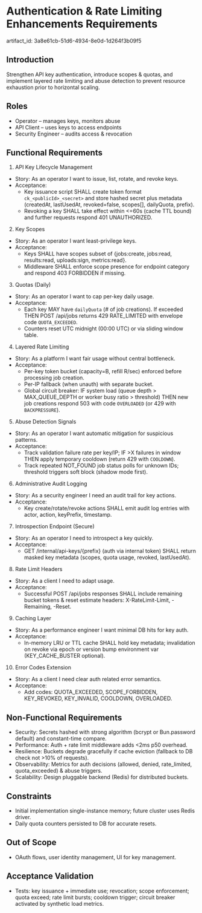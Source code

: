 # Authentication & Rate Limiting Enhancements Requirements

artifact_id: 3a8e61cb-51d6-4934-8e0d-1d264f3b09f5

## Introduction

Strengthen API key authentication, introduce scopes & quotas, and implement layered rate limiting and abuse detection to prevent resource exhaustion prior to horizontal scaling.

## Roles

-   Operator – manages keys, monitors abuse
-   API Client – uses keys to access endpoints
-   Security Engineer – audits access & revocation

## Functional Requirements

1. API Key Lifecycle Management

-   Story: As an operator I want to issue, list, rotate, and revoke keys.
-   Acceptance:
    -   Key issuance script SHALL create token format `ck_<publicId>_<secret>` and store hashed secret plus metadata (createdAt, lastUsedAt, revoked=false, scopes[], dailyQuota, prefix).
    -   Revoking a key SHALL take effect within <=60s (cache TTL bound) and further requests respond 401 UNAUTHORIZED.

2. Key Scopes

-   Story: As an operator I want least-privilege keys.
-   Acceptance:
    -   Keys SHALL have scopes subset of {jobs:create, jobs:read, results:read, uploads:sign, metrics:read}.
    -   Middleware SHALL enforce scope presence for endpoint category and respond 403 FORBIDDEN if missing.

3. Quotas (Daily)

-   Story: As an operator I want to cap per-key daily usage.
-   Acceptance:
    -   Each key MAY have `dailyQuota` (# of job creations). If exceeded THEN POST /api/jobs returns 429 RATE_LIMITED with envelope code `QUOTA_EXCEEDED`.
    -   Counters reset UTC midnight (00:00 UTC) or via sliding window table.

4. Layered Rate Limiting

-   Story: As a platform I want fair usage without central bottleneck.
-   Acceptance:
    -   Per-key token bucket (capacity=B, refill R/sec) enforced before processing job creation.
    -   Per-IP fallback (when unauth) with separate bucket.
    -   Global circuit breaker: IF system load (queue depth > MAX_QUEUE_DEPTH or worker busy ratio > threshold) THEN new job creations respond 503 with code `OVERLOADED` (or 429 with `BACKPRESSURE`).

5. Abuse Detection Signals

-   Story: As an operator I want automatic mitigation for suspicious patterns.
-   Acceptance:
    -   Track validation failure rate per key/IP; IF >X failures in window THEN apply temporary cooldown (return 429 with `COOLDOWN`).
    -   Track repeated NOT_FOUND job status polls for unknown IDs; threshold triggers soft block (shadow mode first).

6. Administrative Audit Logging

-   Story: As a security engineer I need an audit trail for key actions.
-   Acceptance:
    -   Key create/rotate/revoke actions SHALL emit audit log entries with actor, action, keyPrefix, timestamp.

7. Introspection Endpoint (Secure)

-   Story: As an operator I need to introspect a key quickly.
-   Acceptance:
    -   GET /internal/api-keys/{prefix} (auth via internal token) SHALL return masked key metadata (scopes, quota usage, revoked, lastUsedAt).

8. Rate Limit Headers

-   Story: As a client I need to adapt usage.
-   Acceptance:
    -   Successful POST /api/jobs responses SHALL include remaining bucket tokens & reset estimate headers: X-RateLimit-Limit, -Remaining, -Reset.

9. Caching Layer

-   Story: As a performance engineer I want minimal DB hits for key auth.
-   Acceptance:
    -   In-memory LRU or TTL cache SHALL hold key metadata; invalidation on revoke via epoch or version bump environment var (KEY_CACHE_BUSTER optional).

10. Error Codes Extension

-   Story: As a client I need clear auth related error semantics.
-   Acceptance:
    -   Add codes: QUOTA_EXCEEDED, SCOPE_FORBIDDEN, KEY_REVOKED, KEY_INVALID, COOLDOWN, OVERLOADED.

## Non-Functional Requirements

-   Security: Secrets hashed with strong algorithm (bcrypt or Bun.password default) and constant-time compare.
-   Performance: Auth + rate limit middleware adds <2ms p50 overhead.
-   Resilience: Buckets degrade gracefully if cache eviction (fallback to DB check not >10% of requests).
-   Observability: Metrics for auth decisions (allowed, denied, rate_limited, quota_exceeded) & abuse triggers.
-   Scalability: Design pluggable backend (Redis) for distributed buckets.

## Constraints

-   Initial implementation single-instance memory; future cluster uses Redis driver.
-   Daily quota counters persisted to DB for accurate resets.

## Out of Scope

-   OAuth flows, user identity management, UI for key management.

## Acceptance Validation

-   Tests: key issuance + immediate use; revocation; scope enforcement; quota exceed; rate limit bursts; cooldown trigger; circuit breaker activated by synthetic load metrics.
